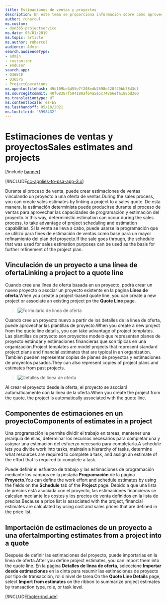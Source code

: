 ```yaml
---
title: Estimaciones de ventas y proyectos
description: En este tema se proporciona información sobre cómo aprovechar la programación y las estimaciones en el proceso de venta.
author: ruhercul
ms.custom:
- dyn365-projectservice
ms.date: 03/01/2019
ms.topic: article
ms.author: ruhercul
audience: Admin
search.audienceType:
- admin
- customizer
- enduser
search.app:
- D365CE
- D365PS
- ProjectOperations
ms.openlocfilehash: 49d109be3d55e7f208edb2698e420f40bb7843df
ms.sourcegitcommit: 40f68387f594180af64a5e5c748b6efa188bd300
ms.translationtype: HT
ms.contentlocale: es-ES
ms.lasthandoff: 05/10/2021
ms.locfileid: "5998432"
---
```

# <a name="sales-estimates-and-projects"></a><span data-ttu-id="35d50-103">Estimaciones de ventas y proyectos</span><span class="sxs-lookup"><span data-stu-id="35d50-103">Sales estimates and projects</span></span>

[!include [banner](../includes/psa-now-project-operations.md)]

[!INCLUDE[cc-applies-to-psa-app-3.x](../includes/cc-applies-to-psa-app-3x.md)]

<span data-ttu-id="35d50-104">Durante el proceso de venta, puede crear estimaciones de ventas vinculando un proyecto a una oferta de ventas.</span><span class="sxs-lookup"><span data-stu-id="35d50-104">During the sales process, you can create sales estimates by linking a project to a sales quote.</span></span> <span data-ttu-id="35d50-105">De esta manera, la estimación determinista puede producirse durante el proceso de ventas para aprovechar las capacidades de programación y estimación del proyecto.</span><span class="sxs-lookup"><span data-stu-id="35d50-105">In this way, deterministic estimation can occur during the sales process, to take advantage of project scheduling and estimation capabilities.</span></span> <span data-ttu-id="35d50-106">Si la venta se lleva a cabo, puede usarse la programación que se utilizó para fines de estimación de ventas como base para un mayor refinamiento del plan del proyecto.</span><span class="sxs-lookup"><span data-stu-id="35d50-106">If the sale goes through, the schedule that was used for sales estimation purposes can be used as the basis for further refinement of the project plan.</span></span>

## <a name="linking-a-project-to-a-quote-line"></a><span data-ttu-id="35d50-107">Vinculación de un proyecto a una línea de oferta</span><span class="sxs-lookup"><span data-stu-id="35d50-107">Linking a project to a quote line</span></span>

<span data-ttu-id="35d50-108">Cuando cree una línea de oferta basada en un proyecto, podrá crear un nuevo proyecto o asociar un proyecto existente en la página **Línea de oferta**.</span><span class="sxs-lookup"><span data-stu-id="35d50-108">When you create a project-based quote line, you can create a new project or associate an existing project pn the **Quote Line** page.</span></span> 

> ![Formulario de línea de oferta](media/project-8.png)
 
<span data-ttu-id="35d50-110">Cuando cree un proyecto nuevo a partir de los detalles de la línea de oferta, puede aprovechar las plantillas de proyecto.</span><span class="sxs-lookup"><span data-stu-id="35d50-110">When you create a new project from the quote line details, you can take advantage of project templates.</span></span> <span data-ttu-id="35d50-111">Las plantillas de proyecto son proyectos modelo que representan planes de proyecto estándar y estimaciones financieras que son típicas en una organización.</span><span class="sxs-lookup"><span data-stu-id="35d50-111">Project templates are model projects that represent standard project plans and financial estimates that are typical in an organization.</span></span> <span data-ttu-id="35d50-112">También pueden representar copias de planes de proyectos y estimaciones de proyectos pasados.</span><span class="sxs-lookup"><span data-stu-id="35d50-112">They can also represent copies of project plans and estimates from past projects.</span></span>

> ![Detalles de línea de oferta](media/project-9.png)
  
<span data-ttu-id="35d50-114">Al crear el proyecto desde la oferta, el proyecto se asociará automáticamente con la línea de la oferta.</span><span class="sxs-lookup"><span data-stu-id="35d50-114">When you create the project from the quote, the project is automatically associated with the quote line.</span></span>

## <a name="components-of-estimates-in-a-project"></a><span data-ttu-id="35d50-115">Componentes de estimaciones en un proyecto</span><span class="sxs-lookup"><span data-stu-id="35d50-115">Components of estimates in a project</span></span>

<span data-ttu-id="35d50-116">Una programación le permite dividir el trabajo en tareas, mantener una jerarquía de ellas, determinar los recursos necesarios para completar una y asignar una estimación del esfuerzo necesario para completarla.</span><span class="sxs-lookup"><span data-stu-id="35d50-116">A schedule lets you divide work into tasks, maintain a hierarchy of tasks, determine what resources are required to complete a task, and assign an estimate of the effort that is required to complete a task.</span></span>

<span data-ttu-id="35d50-117">Puede definir el esfuerzo de trabajo y las estimaciones de programación mediante los campos en la pestaña **Programación** de la página **Proyecto**.</span><span class="sxs-lookup"><span data-stu-id="35d50-117">You can define the work effort and schedule estimates by using the fields on the **Schedule** tab of the **Project** page.</span></span> <span data-ttu-id="35d50-118">Debido a que una lista de precios está asociada con el proyecto, las estimaciones financieras se calculan mediante los costes y los precios de venta definidos en la lista de precios.</span><span class="sxs-lookup"><span data-stu-id="35d50-118">Because a price list is associated with the project, financial estimates are calculated by using cost and sales prices that are defined in the price list.</span></span>

## <a name="importing-estimates-from-a-project-into-a-quote"></a><span data-ttu-id="35d50-119">Importación de estimaciones de un proyecto a una oferta</span><span class="sxs-lookup"><span data-stu-id="35d50-119">Importing estimates from a project into a quote</span></span>

<span data-ttu-id="35d50-120">Después de definir las estimaciones del proyecto, puede importarlas en la línea de oferta.</span><span class="sxs-lookup"><span data-stu-id="35d50-120">After you define project estimates, you can import them into the quote line.</span></span> <span data-ttu-id="35d50-121">En la página **Detalles de línea de oferta**, seleccione **Importar desde estimaciones** en la cinta para resumir las estimaciones de proyecto por tipo de transacción, rol o nivel de tarea.</span><span class="sxs-lookup"><span data-stu-id="35d50-121">On the **Quote Line Details** page, select **Import from estimates** on the ribbon to summarize project estimates by transaction type, role, or task level.</span></span>


[!INCLUDE[footer-include](../includes/footer-banner.md)]